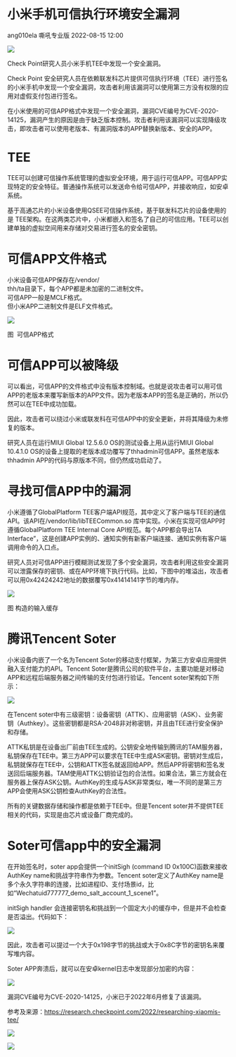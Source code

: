 #  小米手机可信执行环境安全漏洞   
ang010ela  嘶吼专业版   2022-08-15 12:00  
  
![](https://mmbiz.qpic.cn/mmbiz_gif/wpkib3J60o297rwgIksvLibPOwR24tqI8dGRUah80YoBLjTBJgws2n0ibdvfvv3CCm0MIOHTAgKicmOB4UHUJ1hH5g/640?wx_fmt=gif "")  
  
Check Point研究人员小米手机TEE中发现一个安全漏洞。   
  
Check Point 安全研究人员在依赖联发科芯片提供可信执行环境（TEE）进行签名的小米手机中发现一个安全漏洞，攻击者利用该漏洞可以使用第三方没有权限的应用对虚假支付包进行签名。  
  
在小米使用的可信APP格式中发现一个安全漏洞，漏洞CVE编号为CVE-2020-14125，漏洞产生的原因是由于缺乏版本控制。攻击者利用该漏洞可以实现降级攻击，即攻击者可以使用老版本、有漏洞版本的APP替换新版本、安全的APP。  
# TEE  
  
TEE可以创建可信操作系统管理的虚拟安全环境，用于运行可信APP。可信APP实现特定的安全特征。普通操作系统可以发送命令给可信APP，并接收响应，如安卓系统。  
  
基于高通芯片的小米设备使用QSEE可信操作系统，基于联发科芯片的设备使用的是 TEE架构。在这两类芯片中，小米都嵌入和签名了自己的可信应用。TEE可以创建单独的虚拟空间用来存储对交易进行签名的安全密钥。  
# 可信APP文件格式  
  
小米设备可信APP保存在/vendor/  
thh/ta目录下，每个APP都是未加密的二进制文件。  
可信APP一般是MCLF格式。  
但小米APP二进制文件是ELF文件格式。  
  
![](https://mmbiz.qpic.cn/sz_mmbiz_png/wpkib3J60o29SSEa3CBSjaBNexyBO2NhHYKDGZSCsxYQSxDg26GXcquicia4fCYXLjf4GhBsQUbqHIj42wYdnT9RA/640?wx_fmt=png "")  
  
图  可信APP格式  
# 可信APP可以被降级  
  
可以看出，可信APP的文件格式中没有版本控制域。也就是说攻击者可以用可信APP的老版本来覆写新版本的APP文件。因为老版本APP的签名是正确的，所以仍然可以在TEE中成功加载。  
  
因此，攻击者可以绕过小米或联发科在可信APP中的安全更新，并将其降级为未修复的版本。  
  
研究人员在运行MIUI Global 12.5.6.0 OS的测试设备上用从运行MIUI Global 10.4.1.0 OS的设备上提取的老版本成功覆写了thhadmin可信APP。虽然老版本thhadmin APP的代码与原版本不同，但仍然成功启动了。  
# 寻找可信APP中的漏洞  
  
小米遵循了GlobalPlatform TEE客户端API规范，其中定义了客户端与TEE的通信API。该API在/vendor/lib/libTEECommon.so 库中实现。小米在实现可信APP时遵循GlobalPlatform TEE Internal Core API规范。每个APP都会导出TA Interface”，这是创建APP实例的、通知实例有新客户端连接、通知实例有客户端调用命令的入口点。  
  
研究人员对可信APP进行模糊测试发现了多个安全漏洞，攻击者利用这些安全漏洞可以泄露保存的密钥、或在APP环境下执行代码。比如，下图中的堆溢出，攻击者可以用0x42424242地址的数据覆写0x41414141字节的堆内存。  
  
![](https://mmbiz.qpic.cn/sz_mmbiz_png/wpkib3J60o29SSEa3CBSjaBNexyBO2NhHT965S5UXPVa49UmT3SBUfTz1RyX0VRgx7m6k4z0nhYFlkE8xfAaxMQ/640?wx_fmt=png "")  
  
图 构造的输入缓存  
# 腾讯Tencent Soter  
  
小米设备内嵌了一个名为Tencent Soter的移动支付框架，为第三方安卓应用提供融入支付能力的API。Tencent Soter是腾讯公司的软件平台，主要功能是对移动APP和远程后端服务器之间传输的支付包进行验证。Tencent soter架构如下所示：  
  
![](https://mmbiz.qpic.cn/sz_mmbiz_png/wpkib3J60o29SSEa3CBSjaBNexyBO2NhHIsrgOK2nvCdng0E3x5iaibjG7Ml5jLvV9tNJHLamy7hU9T0R1uLAP5LA/640?wx_fmt=png "")  
  
在Tencent soter中有三级密钥：设备密钥（ATTK）、应用密钥（ASK）、业务密钥（Authkey）。这些密钥都是RSA-2048非对称密钥，并且由TEE进行安全保护和存储。  
  
ATTK私钥是在设备出厂前由TEE生成的。公钥安全地传输到腾讯的TAM服务器，私钥保存在TEE中。第三方APP可以要求在TEE中生成ASK密钥。密钥对生成后，私钥就保存在TEE中，公钥和ATTK签名就返回给APP。然后APP将密钥和签名发送回后端服务器。TAM使用ATTK公钥验证包的合法性。如果合法，第三方就会在服务器上保存ASK公钥。AuthKey的生成与ASK非常类似，唯一不同的是第三方APP会使用ASK公钥检查AuthKey的合法性。  
  
所有的关键数据存储和操作都是依赖于TEE中。但是Tencent soter并不提供TEE相关的代码，实现是由芯片或设备厂商完成的。  
# Soter可信app中的安全漏洞  
  
在开始签名时，soter app会提供一个initSigh (command ID 0x100C)函数来接收AuthKey name和挑战字符串作为参数。Tencent soter定义了AuthKey name是多个永久字符串的连接，比如进程ID、支付场景id，比如“Wechatuid777777_demo_salt_account_1_scene1”。  
  
initSigh handler 会连接密钥名和挑战到一个固定大小的缓存中，但是并不会检查是否溢出。代码如下：  
  
![](https://mmbiz.qpic.cn/sz_mmbiz_png/wpkib3J60o29SSEa3CBSjaBNexyBO2NhHccpP6XRkMRujUWoMflksic2gMAHzhXjXdZiaFoN0cHzu4VbBy7NZanwQ/640?wx_fmt=png "")  
  
因此，攻击者可以提过一个大于0x198字节的挑战或大于0x8C字节的密钥名来覆写堆内容。  
  
Soter APP奔溃后，就可以在安卓kernel日志中发现部分加密的内容：  
  
![](https://mmbiz.qpic.cn/sz_mmbiz_png/wpkib3J60o29SSEa3CBSjaBNexyBO2NhHjfHWb88cHkLibwaGl9eMDn7Id5wd6eeaBMxGugTWg3diafd7KYYA8fQA/640?wx_fmt=png "")  
  
漏洞CVE编号为CVE-2020-14125，小米已于2022年6月修复了该漏洞。  
  
参考及来源：https://research.checkpoint.com/2022/researching-xiaomis-tee/  
  
![](https://mmbiz.qpic.cn/sz_mmbiz_png/wpkib3J60o29SSEa3CBSjaBNexyBO2NhHO0DGU3jD0NicoXiciaSMoHz9yYkt6qntFXyGN9QGuSuEACymEJnDPv98w/640?wx_fmt=png "")  
  
![](https://mmbiz.qpic.cn/sz_mmbiz_png/wpkib3J60o29SSEa3CBSjaBNexyBO2NhHnlxTr9pLE0LCPx8g0as281yhlpgYBv0QsHvYvQRMLn6mnzZ9Mlibp0g/640?wx_fmt=png "")  
  
